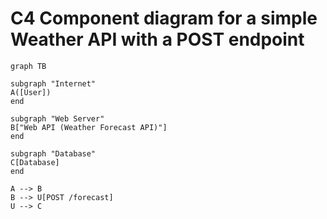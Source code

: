 # C4 Component diagram for a simple Weather API with a POST endpoint

```mermaid
graph TB

subgraph "Internet"
A([User])
end

subgraph "Web Server"
B["Web API (Weather Forecast API)"]
end

subgraph "Database"
C[Database]
end

A --> B
B --> U[POST /forecast]
U --> C
```
